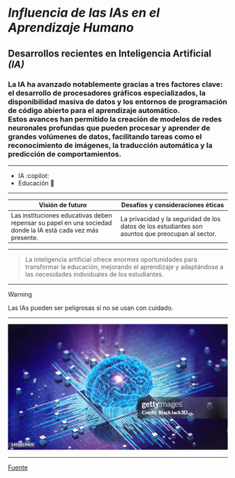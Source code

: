 # *Influencia de las IAs en el Aprendizaje Humano*

## **Desarrollos recientes en Inteligencia Artificial _(IA)_**
 
### La IA ha avanzado notablemente gracias a tres factores clave: el desarrollo de procesadores gráficos especializados, la disponibilidad masiva de datos y los entornos de programación de código abierto para el aprendizaje automático.<br/>Estos avances han permitido la creación de modelos de redes neuronales profundas que pueden procesar y aprender de grandes volúmenes de datos, facilitando tareas como el reconocimiento de imágenes, la traducción automática y la predicción de comportamientos.

---
+ IA :copilot:
+ Educación :open_book:
---
| Visión de futuro  | Desafíos y consideraciones éticas |
| ------------- | ------------- |
| Las instituciones educativas deben repensar su papel en una sociedad donde la IA está cada vez más presente.  | La privacidad y la seguridad de los datos de los estudiantes son asuntos que preocupan al sector.  |
---

> La inteligencia artificial ofrece enormes oportunidades para transformar la educación, mejorando el aprendizaje y adaptándose a las necesidades individuales de los estudiantes.

---
> [!WARNING]
> Las IAs pueden ser peligrosas si no se usan con cuidado.
---

![IAs](imagen/IAs.jpg)

---

[Fuente](https://megaprofe.es/impacto-de-la-inteligencia-artificial-en-el-aprendizaje/?)